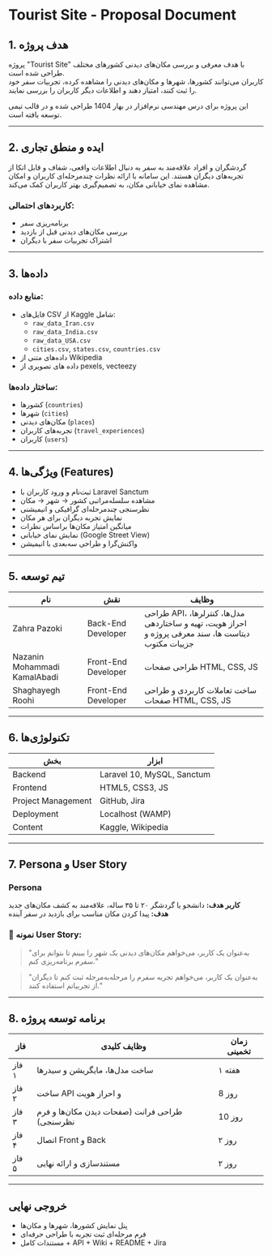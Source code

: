 # Tourist Site - Proposal Document

## 1.  هدف پروژه

پروژه "Tourist Site" با هدف معرفی و بررسی مکان‌های دیدنی کشورهای مختلف طراحی شده است.  
کاربران می‌توانند کشورها،  شهرها و مکان‌های دیدنی را مشاهده کرده، تجربیات سفر خود را ثبت کنند، امتیاز دهند و اطلاعات دیگر کاربران را بررسی نمایند.

این پروژه برای درس مهندسی نرم‌افزار در بهار 1404 طراحی شده و در قالب تیمی توسعه یافته است.

---

## 2.  ایده و منطق تجاری

گردشگران و افراد علاقه‌مند به سفر به دنبال اطلاعات واقعی، شفاف و قابل اتکا از تجربه‌های دیگران هستند. این سامانه با ارائه نظرات چندمرحله‌ای کاربران و امکان مشاهده نمای خیابانی مکان، به تصمیم‌گیری بهتر کاربران کمک می‌کند.

### کاربردهای احتمالی:
- برنامه‌ریزی سفر
- بررسی مکان‌های دیدنی قبل از بازدید
- اشتراک تجربیات سفر با دیگران

---

## 3.  داده‌ها

### منابع داده:
- فایل‌های CSV از Kaggle شامل:
  - `raw_data_Iran.csv`
  - `raw_data_India.csv`
  - `raw_data_USA.csv`
  - `cities.csv`, `states.csv`, `countries.csv`
- داده‌های متنی از Wikipedia
- داده های تصویری از pexels, vecteezy

### ساختار داده‌ها:
- کشورها (`countries`)
- شهرها (`cities`)
- مکان‌های دیدنی (`places`)
- تجربه‌های کاربران (`travel_experiences`)
- کاربران (`users`)

---

## 4.  ویژگی‌ها (Features)

- ثبت‌نام و ورود کاربران با Laravel Sanctum
- مشاهده سلسله‌مراتبی کشور  → شهر → مکان
- نظرسنجی چندمرحله‌ای گرافیکی و انیمیشنی
- نمایش تجربه دیگران برای هر مکان
- میانگین امتیاز مکان‌ها براساس نظرات
- نمایش نمای خیابانی (Google Street View)
- واکنش‌گرا و طراحی سه‌بعدی با انیمیشن

---

## 5. تیم توسعه

| نام | نقش | وظایف |
|-----|------|--------|
| Zahra Pazoki | Back-End Developer | طراحی API، مدل‌ها، کنترلرها، احراز هویت، تهیه و ساختاردهی دیتاست ها، سند معرفی پروژه و جزییات مکتوب |
| Nazanin Mohammadi KamalAbadi | Front-End Developer | طراحی صفحات HTML, CSS, JS |
| Shaghayegh Roohi | Front-End Developer | ساخت تعاملات کاربردی و طراحی صفحات HTML, CSS, JS |

---

## 6.  تکنولوژی‌ها

| بخش | ابزار |
|------|------|
| Backend | Laravel 10, MySQL, Sanctum |
| Frontend | HTML5, CSS3, JS |
| Project Management | GitHub, Jira |
| Deployment | Localhost (WAMP) |
| Content | Kaggle, Wikipedia |

---

## 7.  Persona و User Story

###  Persona
**کاربر هدف:** دانشجو یا گردشگر ۲۰ تا ۳۵ ساله، علاقه‌مند به کشف مکان‌های جدید  
**هدف:** پیدا کردن مکان مناسب برای بازدید در سفر آینده

### 🧾 نمونه User Story:
> "به‌عنوان یک کاربر، می‌خواهم مکان‌های دیدنی یک شهر را ببینم تا بتوانم برای سفرم برنامه‌ریزی کنم."

> "به‌عنوان یک کاربر، می‌خواهم تجربه سفرم را مرحله‌به‌مرحله ثبت کنم تا دیگران از تجربیاتم استفاده کنند."

---

## 8.  برنامه توسعه پروژه

| فاز | وظایف کلیدی | زمان تخمینی |
|-----|-------------|--------------|
| فاز ۱ | ساخت مدل‌ها، مایگریشن و سیدرها | ۱ هفته |
| فاز ۲ | ساخت API و احراز هویت | 8 روز |
| فاز ۳ | طراحی فرانت (صفحات دیدن مکان‌ها و فرم نظرسنجی) | 10 روز |
| فاز ۴ | اتصال Front و Back | ۲ روز |
| فاز ۵ | مستندسازی و ارائه نهایی | ۲ روز |

---

##  خروجی نهایی

- پنل نمایش کشورها، شهرها و مکان‌ها
- فرم مرحله‌ای ثبت تجربه با طراحی حرفه‌ای
- مستندات کامل + API + Wiki + README + Jira

